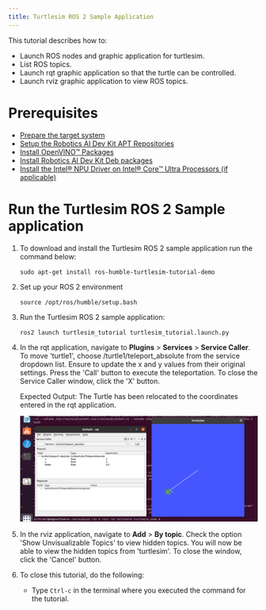```yaml
---
title: Turtlesim ROS 2 Sample Application
---
```


This tutorial describes how to:

- Launch ROS nodes and graphic application for turtlesim.
- List ROS topics.
- Launch rqt graphic application so that the turtle can be controlled.
- Launch rviz graphic application to view ROS topics.

# Prerequisites

- [Prepare the target system](https://docs.openedgeplatform.intel.com/edge-ai-suites/robotics-ai-suite/main/robotics/gsg_robot/prepare-system.html)
- [Setup the Robotics AI Dev Kit APT Repositories](https://docs.openedgeplatform.intel.com/robotics-ai-suite/robotics-ai-suite/main/robotics/gsg_robot/apt-setup.html)
- [Install OpenVINO™ Packages](https://docs.openedgeplatform.intel.com/robotics-ai-suite/robotics-ai-suite/main/robotics/gsg_robot/install-openvino.html)
- [Install Robotics AI Dev Kit Deb packages](https://docs.openedgeplatform.intel.com/robotics-ai-suite/robotics-ai-suite/main/robotics/gsg_robot/install.html)
- [Install the Intel® NPU Driver on Intel® Core™ Ultra Processors (if applicable)](https://docs.openedgeplatform.intel.com/robotics-ai-suite/robotics-ai-suite/main/robotics/gsg_robot/install-npu-driver.html)

# Run the Turtlesim ROS 2 Sample application

1.  To download and install the Turtlesim ROS 2 sample application run
    the command below:

    ``` 
    sudo apt-get install ros-humble-turtlesim-tutorial-demo
    ```

2.  Set up your ROS 2 environment

    ``` 
    source /opt/ros/humble/setup.bash
    ```

3.  Run the Turtlesim ROS 2 sample application:

    ``` 
    ros2 launch turtlesim_tutorial turtlesim_tutorial.launch.py
    ```

4.  In the rqt application, navigate to **Plugins** \> **Services** \>
    **Service Caller**. To move \'turtle1\', choose
    /turtle1/teleport_absolute from the service dropdown list. Ensure to
    update the x and y values from their original settings. Press the
    \'Call\' button to execute the teleportation. To close the Service
    Caller window, click the \'X\' button.

    Expected Output: The Turtle has been relocated to the coordinates
    entered in the rqt application.

    ![image](images/23D9D8D8-AFB8-43EF-98A3-995EE956EF5B-low.png)

5.  In the rviz application, navigate to **Add** \> **By topic**. Check
    the option \'Show Unvisualizable Topics\' to view hidden topics. You
    will now be able to view the hidden topics from \'turtlesim\'. To
    close the window, click the \'Cancel\' button.

6.  To close this tutorial, do the following:

    - Type `Ctrl-c` in the terminal where you executed the command for
      the tutorial.
